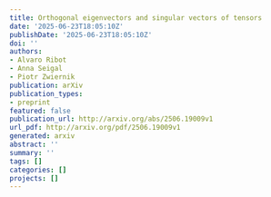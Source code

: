 ```yaml
---
title: Orthogonal eigenvectors and singular vectors of tensors
date: '2025-06-23T18:05:10Z'
publishDate: '2025-06-23T18:05:10Z'
doi: ''
authors:
- Alvaro Ribot
- Anna Seigal
- Piotr Zwiernik
publication: arXiv
publication_types:
- preprint
featured: false
publication_url: http://arxiv.org/abs/2506.19009v1
url_pdf: http://arxiv.org/pdf/2506.19009v1
generated: arxiv
abstract: ''
summary: ''
tags: []
categories: []
projects: []
---
```

